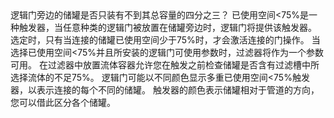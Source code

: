 <lore>
逻辑门旁边的储罐是否只装有不到其总容量的四分之三？
</lore>
<no_lore>
已使用空间&lt;75%是一种触发器，当任意种类的逻辑门被放置在储罐旁边时，逻辑门将提供该触发器。
</no_lore>

<chapter name="需求"/>
选定时，只有当连接的储罐已使用空间少于75%时，才会激活连接的门操作。

<chapter name="参数"/>
当选择已使用空间&lt;75%并且所安装的逻辑门可使用参数时，过滤器将作为一个参数可用。
在过滤器中放置流体容器允许您在触发之前检查储罐是否含有过滤槽中所选择流体的不足75%。

<chapter name="触发器方向"/>
逻辑门可能以不同颜色显示多重已使用空间&lt;75%触发器，以表示连接的每个不同的储罐。
触发器的颜色表示储罐相对于管道的方向，您可以借此区分各个储罐。
